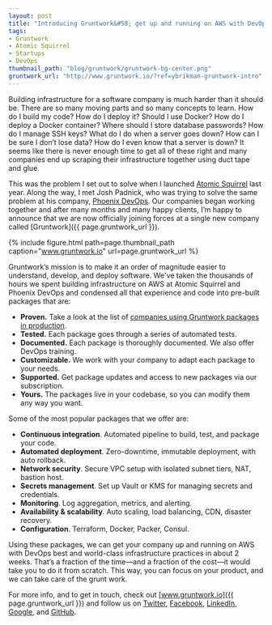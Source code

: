 ```yaml
---
layout: post
title: "Introducing Gruntwork&#58; get up and running on AWS with DevOps best practices and world-class infrastructure in about 2 weeks"
tags:
- Gruntwork
- Atomic Squirrel
- Startups
- DevOps
thumbnail_path: "blog/gruntwork/gruntwork-bg-center.png"
gruntwork_url: "http://www.gruntwork.io/?ref=ybrikman-gruntwork-intro"
---
```


Building infrastructure for a software company is much harder than it should be. There are so many moving parts and so
many concepts to learn. How do I build my code? How do I deploy it? Should I use Docker? How do I deploy a Docker
container? Where should I store database passwords? How do I manage SSH keys? What do I do when a server goes down?
How can I be sure I don’t lose data? How do I even know that a server is down? It seems like there is never enough time
to get all of these right and many companies end up scraping their infrastructure together using duct tape and glue.

This was the problem I set out to solve when I launched [Atomic
Squirrel](http://www.atomic-squirrel.net/?ref=ybrikman-gruntwork-announce) last year. Along the way, I met Josh
Padnick, who was trying to solve the same problem at his company, [Phoenix DevOps](http://www.phoenixdevops.com). Our
companies began working together and after many months and many happy clients, I’m happy to announce that we are now
officially joining forces at a single new company called [Gruntwork]({{ page.gruntwork_url }}).

{% include figure.html path=page.thumbnail_path caption="www.gruntwork.io" url=page.gruntwork_url %}

Gruntwork’s mission is to make it an order of magnitude easier to understand, develop, and deploy software. We've taken
the thousands of hours we spent building infrastructure on AWS at Atomic Squirrel and Phoenix DevOps and condensed all
that experience and code into pre-built packages that are:

* **Proven.** Take a look at the list of [companies using Gruntwork packages in production](http://www.gruntwork.io/?ref=ybrikman-gruntwork-intro#our-clients).
* **Tested.** Each package goes through a series of automated tests.
* **Documented.** Each package is thoroughly documented. We also offer DevOps training.
* **Customizable.** We work with your company to adapt each package to your needs.
* **Supported.** Get package updates and access to new packages via our subscription.
* **Yours.** The packages live in your codebase, so you can modify them any way you want.

Some of the most popular packages that we offer are:

* **Continuous integration**. Automated pipeline to build, test, and package your code.
* **Automated deployment**. Zero-downtime, immutable deployment, with auto rollback.
* **Network security**. Secure VPC setup with isolated subnet tiers, NAT, bastion host.
* **Secrets management**. Set up Vault or KMS for managing secrets and credentials.
* **Monitoring**. Log aggregation, metrics, and alerting.
* **Availability & scalability**. Auto scaling, load balancing, CDN, disaster recovery.
* **Configuration**. Terraform, Docker, Packer, Consul.

Using these packages, we can get your company up and running on AWS with DevOps best and world-class infrastructure
practices in about 2 weeks. That’s a fraction of the time—and a fraction of the cost—it would take you to do it from
scratch. This way, you can focus on your product, and we can take care of the grunt work.

For more info, and to get in touch, check out [www.gruntwork.io]({{ page.gruntwork_url }}) and follow us on
[Twitter](https://twitter.com/gruntwork_io), [Facebook](https://www.facebook.com/gruntworkio),
[LinkedIn](https://www.linkedin.com/company/gruntwork), [Google](https://plus.google.com/110908043390336994091), and
[GitHub](https://github.com/gruntwork-io/).
